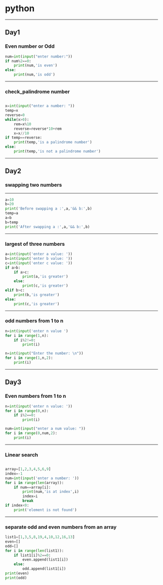 # python
---

## Day1
### Even number or Odd
```python
num=int(input("enter number:"))
if num%2==0:
    print(num,'is even')
else:
    print(num,'is odd')
```

---

### check_palindrome number

```python

x=int(input("enter a number: "))
temp=x
reverse=0
while(x>0):
    rem=x%10
    reverse=reverse*10+rem
    x=x//10
if temp==reverse:
    print(temp,'is a palindrome number')
else:
    print(temp,'is not a palindrome number')
```
---
## Day2
### swapping two numbers
---
```python
a=10
b=20
print('Before swapping a :',a,'&& b:',b)
temp=a 
a=b 
b=temp 
print('After swapping a :',a,'&& b:',b)
```
---
### largest of three numbers
``` python
a=int(input('enter a value: '))
b=int(input('enter b value: '))
c=int(input('enter c value: '))
if a>b:
    if a>c:
        print(a,'is greater')
    else:
        print(c,'is greater')
elif b>c:
    print(b,'is greater')
else:
    print(c,'is greater')
```
---
### odd numbers from 1 to n
``` python
n=int(input('enter n value ')
for i in range(1,n):
    if i%2!=0:
        print(i)
```
``` python
n=int(input("Enter the number: \n"))
for i in range(1,n,2):
    print(i)
```
---
## Day3

### Even numbers from 1 to n
``` python
n=int(input('enter n value: '))
for i in range(0,n):
    if i%2==0:
        print(i)       
```
``` python
num=int(input("enter a num value: "))
for i in range(0,num,2):
    print(i)
```    
---
### Linear search
``` python

array=[1,2,3,4,5,6,9]
index=-1
num=int(input('enter a number: '))
for i in range(len(array)):
    if num==array[i]:
        print(num,'is at index',i)
        index=i
        break
if index<0:
    print('element is not found')
```
---
### separate odd and even numbers from an array
``` python
list1=[1,3,5,8,19,4,10,12,16,13]
even=[]
odd=[]
for i in range(len(list1)):
    if list1[i]%2==0:
        even.append(list1[i])
    else:
        odd.append(list1[i])
print(even)
print(odd)
```
  

